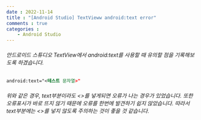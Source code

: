 ```yaml
---
date : 2022-11-14
title : "[Android Studio] TextVieww android:text error"
comments : true
categories :
    - Android Studio
---
```


###### 안드로이드 스튜디오 TextView에서 android:text를 사용할 때 유의할 점을 기록해보도록 하겠습니다.

```xml
android:text="<테스트 문자열>"
```

###### 위와 같은 경우, text부분이라도 <>를 넣게되면 오류가 나는 경우가 있었습니다. 또한 오류표시가 바로 뜨지 않기 때문에 오류를  한번에 발견하기 쉽지 않았습니다. 따라서 text부분에는 <>를 넣지 않도록 주의하는 것이 좋을 것 같습니다.
